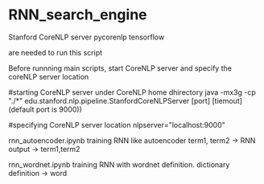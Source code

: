 # RNN_search_engine


Stanford CoreNLP server 
pycorenlp
tensorflow

 are needed to run this script

Before runnning main scripts, start CoreNLP server and specify the coreNLP server location

#starting CoreNLP server under CoreNLP home dhirectory
java -mx3g -cp "./*" edu.stanford.nlp.pipeline.StanfordCoreNLPServer [port] [tiemout]
(default port is 9000))

#specifying CoreNLP server location
nlpserver="localhost:9000"

rnn_autoencoder.ipynb
training RNN like autoencoder
term1, term2 -> RNN output -> term1,term2

	
rnn_wordnet.ipynb
training RNN with wordnet definition.
dictionary definition -> word

